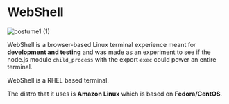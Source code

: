 
# WebShell
![costume1 (1)](https://github.com/user-attachments/assets/e694a042-cc9e-426b-a6b2-596b2314f7ce)

WebShell is a browser-based Linux terminal experience meant for **development and testing** and was made as an experiment to see if the node.js module `child_process` with the export `exec` could power an entire terminal.


WebShell is a RHEL based terminal.

The distro that it uses is **Amazon Linux** which is based on **Fedora/CentOS**.
